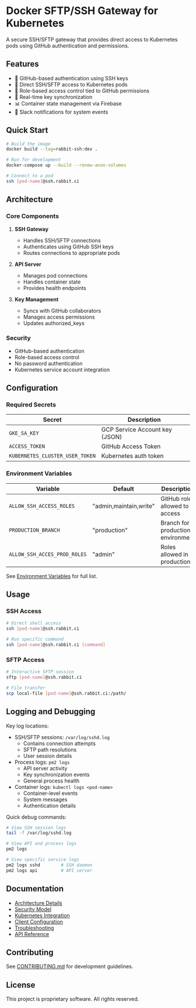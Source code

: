 # Docker SFTP/SSH Gateway for Kubernetes

A secure SSH/SFTP gateway that provides direct access to Kubernetes pods using GitHub authentication and permissions.

## Features

- 🔐 GitHub-based authentication using SSH keys
- 🚀 Direct SSH/SFTP access to Kubernetes pods
- 👥 Role-based access control tied to GitHub permissions
- 🔄 Real-time key synchronization
- 📊 Container state management via Firebase
- 🔔 Slack notifications for system events

## Quick Start

```bash
# Build the image
docker build --tag=rabbit-ssh:dev .

# Run for development
docker-compose up --build --renew-anon-volumes

# Connect to a pod
ssh [pod-name]@ssh.rabbit.ci
```

## Architecture

### Core Components

1. **SSH Gateway**
   - Handles SSH/SFTP connections
   - Authenticates using GitHub SSH keys
   - Routes connections to appropriate pods

2. **API Server**
   - Manages pod connections
   - Handles container state
   - Provides health endpoints

3. **Key Management**
   - Syncs with GitHub collaborators
   - Manages access permissions
   - Updates authorized_keys

### Security

- GitHub-based authentication
- Role-based access control
- No password authentication
- Kubernetes service account integration

## Configuration

### Required Secrets

| Secret | Description |
|--------|-------------|
| `GKE_SA_KEY` | GCP Service Account key (JSON) |
| `ACCESS_TOKEN` | GitHub Access Token |
| `KUBERNETES_CLUSTER_USER_TOKEN` | Kubernetes auth token |

### Environment Variables

| Variable | Default | Description |
|----------|---------|-------------|
| `ALLOW_SSH_ACCESS_ROLES` | "admin,maintain,write" | GitHub roles allowed to access |
| `PRODUCTION_BRANCH` | "production" | Branch for production environment |
| `ALLOW_SSH_ACCES_PROD_ROLES` | "admin" | Roles allowed in production |

See [Environment Variables](docs/environment.md) for full list.

## Usage

### SSH Access
```bash
# Direct shell access
ssh [pod-name]@ssh.rabbit.ci

# Run specific command
ssh [pod-name]@ssh.rabbit.ci [command]
```

### SFTP Access
```bash
# Interactive SFTP session
sftp [pod-name]@ssh.rabbit.ci

# File transfer
scp local-file [pod-name]@ssh.rabbit.ci:/path/
```

## Logging and Debugging

Key log locations:
- SSH/SFTP sessions: `/var/log/sshd.log`
  - Contains connection attempts
  - SFTP path resolutions
  - User session details
- Process logs: `pm2 logs`
  - API server activity
  - Key synchronization events
  - General process health
- Container logs: `kubectl logs <pod-name>`
  - Container-level events
  - System messages
  - Authentication details

Quick debug commands:
```bash
# View SSH session logs
tail -f /var/log/sshd.log

# View API and process logs
pm2 logs

# View specific service logs
pm2 logs sshd        # SSH daemon
pm2 logs api         # API server
```

## Documentation

- [Architecture Details](docs/architecture.md)
- [Security Model](docs/security.md)
- [Kubernetes Integration](docs/kubernetes.md)
- [Client Configuration](docs/client-configuration.md)
- [Troubleshooting](docs/troubleshooting.md)
- [API Reference](docs/api.md)

## Contributing

See [CONTRIBUTING.md](docs/contributing.md) for development guidelines.

## License

This project is proprietary software. All rights reserved.
